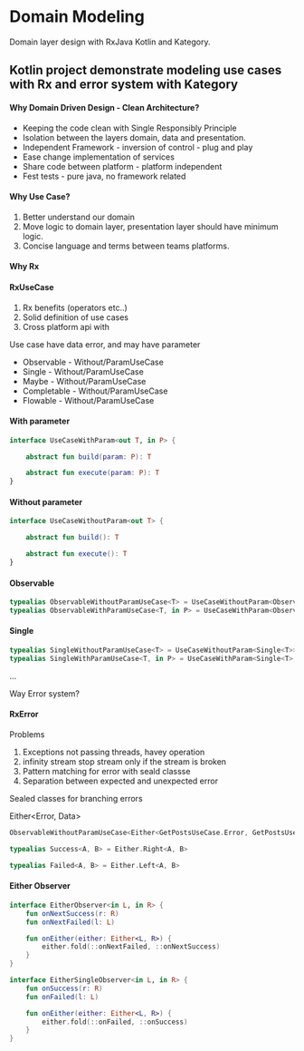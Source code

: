# Domain Modeling
Domain layer design with RxJava Kotlin and Kategory.

## Kotlin project demonstrate modeling use cases with Rx and error system with Kategory

#### Why Domain Driven Design - Clean Architecture?

* Keeping the code clean with Single Responsibly Principle
* Isolation between the layers domain, data and presentation.
* Independent Framework - inversion of control - plug and play
* Ease change implementation of services
* Share code between platform - platform independent
* Fest tests - pure java, no framework related

#### Why Use Case?

1. Better understand our domain
2. Move logic to domain layer, presentation layer should have minimum logic.
3. Concise language and terms between teams platforms.

#### Why Rx

#### RxUseCase

1. Rx benefits (operators etc..)
1. Solid definition of use cases
2. Cross platform api with

Use case have data error, and may have parameter

* Observable - Without/ParamUseCase
* Single - Without/ParamUseCase
* Maybe - Without/ParamUseCase
* Completable - Without/ParamUseCase
* Flowable - Without/ParamUseCase

#### With parameter

```kotlin
interface UseCaseWithParam<out T, in P> {

    abstract fun build(param: P): T

    abstract fun execute(param: P): T
}
```

#### Without parameter
```kotlin
interface UseCaseWithoutParam<out T> {

    abstract fun build(): T

    abstract fun execute(): T
}
```

#### Observable
```kotlin
typealias ObservableWithoutParamUseCase<T> = UseCaseWithoutParam<Observable<T>>
typealias ObservableWithParamUseCase<T, in P> = UseCaseWithParam<Observable<T>, P>
```

#### Single
```kotlin
typealias SingleWithoutParamUseCase<T> = UseCaseWithoutParam<Single<T>>
typealias SingleWithParamUseCase<T, in P> = UseCaseWithParam<Single<T>, P>
```

...

Way Error system? 
#### RxError 

Problems 
1. Exceptions not passing threads, havey operation
2. infinity stream stop stream only if the stream is broken 
3. Pattern matching for error with seald classse 
4. Separation between expected and unexpected error

Sealed classes for branching errors

Either<Error, Data>
```kotlin
ObservableWithoutParamUseCase<Either<GetPostsUseCase.Error, GetPostsUseCase.Data>>
```
```kotlin
typealias Success<A, B> = Either.Right<A, B>

typealias Failed<A, B> = Either.Left<A, B>
```

#### Either Observer
```kotlin
interface EitherObserver<in L, in R> {
    fun onNextSuccess(r: R)
    fun onNextFailed(l: L)

    fun onEither(either: Either<L, R>) {
        either.fold(::onNextFailed, ::onNextSuccess)
    }
}

interface EitherSingleObserver<in L, in R> {
    fun onSuccess(r: R)
    fun onFailed(l: L)

    fun onEither(either: Either<L, R>) {
        either.fold(::onFailed, ::onSuccess)
    }
}
```


